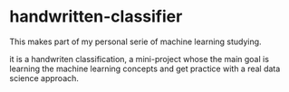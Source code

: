 # handwritten-classifier

This makes part of my personal serie of machine learning studying.

it is a handwriten classification, a  mini-project whose the main goal is learning the machine learning concepts and get practice with a real data science approach.
